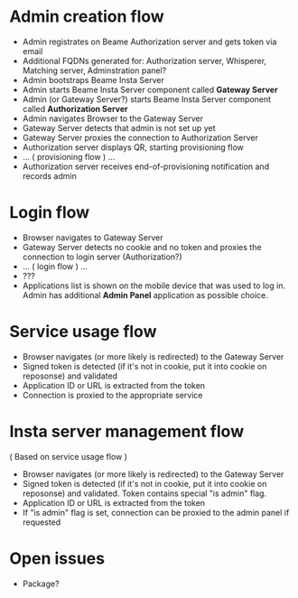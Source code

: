 # Admin creation flow

* Admin registrates on Beame Authorization server and gets token via email
* Additional FQDNs generated for: Authorization server, Whisperer, Matching server, Adminstration panel?
* Admin bootstraps Beame Insta Server
* Admin starts Beame Insta Server component called **Gateway Server**
* Admin (or Gateway Server?) starts Beame Insta Server component called **Authorization Server**
* Admin navigates Browser to the Gateway Server
* Gateway Server detects that admin is not set up yet
* Gateway Server proxies the connection to Authorization Server
* Authorization server displays QR, starting provisioning flow
* ... ( provisioning flow ) ...
* Authorization server receives end-of-provisioning notification and records admin

# Login flow

* Browser navigates to Gateway Server
* Gateway Server detects no cookie and no token and proxies the connection to login server (Authorization?)
* ... ( login flow ) ...
* ???
* Applications list is shown on the mobile device that was used to log in. Admin has additional **Admin Panel** application as possible choice.

# Service usage flow

* Browser navigates (or more likely is redirected) to the Gateway Server
* Signed token is detected (if it's not in cookie, put it into cookie on reposonse) and validated
* Application ID or URL is extracted from the token
* Connection is proxied to the appropriate service

# Insta server management flow

( Based on service usage flow )

* Browser navigates (or more likely is redirected) to the Gateway Server
* Signed token is detected (if it's not in cookie, put it into cookie on reposonse) and validated. Token contains special "is admin" flag.
* Application ID or URL is extracted from the token
* If "is admin" flag is set, connection can be proxied to the admin panel if requested


# Open issues

* Package?
